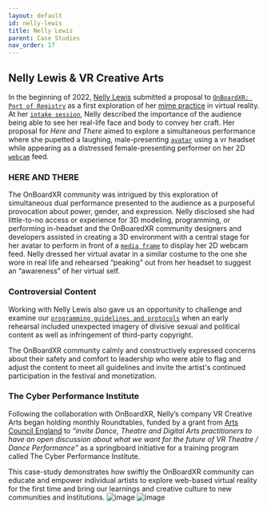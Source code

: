 ```yaml
---
layout: default
id: nelly-lewis
title: Nelly Lewis
parent: Case Studies
nav_order: 17
---
```


## Nelly Lewis & VR Creative Arts

In the beginning of 2022, [Nelly Lewis]() submitted a proposal to [`OnBoardXR: Port of Registry`](/obxr4-port-of-registry) as a first exploration of her [mime practice](https://en.wikipedia.org/wiki/Mime_artist) in virtual reality. At her [`intake session`](), Nelly described the importance of the audience being able to see her real-life face and body to convey her craft. Her proposal for *Here and There* aimed to explore a simultaneous performance where she pupetted a laughing, male-presenting [`avatar`]() using a vr headset while appearing as a distressed female-presenting performer on her 2D [`webcam`]() feed.

### HERE AND THERE
The OnBoardXR community was intrigued by this exploration of simultaneous dual performance presented to the audience as a purposeful provocation about power, gender, and expression. Nelly disclosed she had little-to-no access or experience for 3D modeling, programming, or performing in-headset and the OnBoaredXR community designers and developers assisted in creating a 3D environment with a central stage for her avatar to perform in front of a [`media frame`]() to display her 2D webcam feed. Nelly dressed her virtual avatar in a similar costume to the one she wore in real life and rehearsed “peaking” out from her headset to suggest an “awareness” of her virtual self. 

### Controversial Content 
Working with Nelly Lewis also gave us an opportunity to challenge and examine our [`programming guidelines and protocols`]() when an early rehearsal included unexpected imagery of divisive sexual and political content as well as infringement of third-party copyright. 

The OnBoardXR community calmly and constructively expressed concerns about their safety and comfort to leadership who were able to flag and adjust the content to meet all guidelines and invite the artist's continued participation in the festival and monetization.

### The Cyber Performance Institute
Following the collaboration with OnBoardXR, Nelly’s company VR Creative Arts began holding monthly Roundtables, funded by a grant from [Arts Council England]() to *“invite Dance, Theatre and Digital Arts practitioners to have an open discussion about what we want for the future of VR Theatre / Dance Performance”* as a springboard initiative for a training program called The Cyber Performance Institute.

This case-study demonstrates how swiftly the OnBoardXR community can educate and empower individual artists to explore web-based virtual reality for the first time and bring our learnings and creative culture to new communities and institutions.
![image](https://img.evbuc.com/https%3A%2F%2Fcdn.evbuc.com%2Fimages%2F252173309%2F323143954697%2F1%2Foriginal.20220322-132847?h=2000&w=720&auto=format%2Ccompress&q=75&sharp=10&s=554cd225633f05917d7a7148d3d6b771) ![image](https://img.evbuc.com/https%3A%2F%2Fcdn.evbuc.com%2Fimages%2F252172509%2F323143954697%2F1%2Foriginal.20220322-132749?h=2000&w=720&auto=format%2Ccompress&q=75&sharp=10&s=cfae1eb7c387246f8f1aab1bfd444119)

